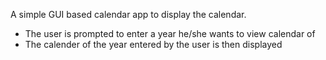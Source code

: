 A simple GUI based calendar app to display the calendar.
<br>
<ul>
    <li>The user is prompted to enter a year he/she wants to view calendar of
    </li>
    <li>The calender of the year entered by the user is then displayed
    </li>
</ul>
<br>
